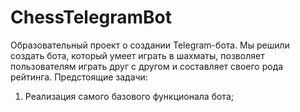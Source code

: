 # ChessTelegramBot
Образовательный проект о создании Telegram-бота. Мы решили создать бота, который умеет играть в шахматы, позволяет пользователям играть друг с другом и составляет своего рода рейтинга.
Предстоящие задачи:
1. Реализация самого  базового функционала бота;
